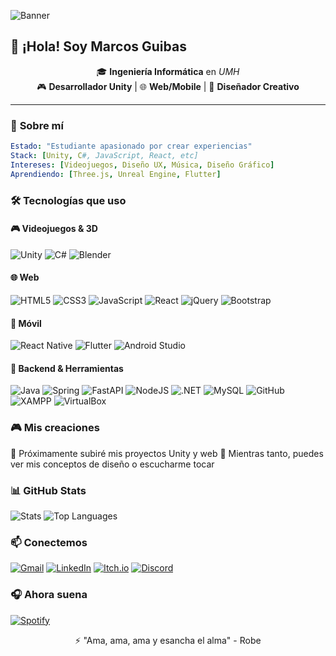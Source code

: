 <!-- Banner animado -->
![Banner](https://capsule-render.vercel.app/api?type=waving&color=gradient&customColorList=0,2,8&height=200&section=header&text=Marcos%20Guibas&fontSize=40&fontColor=ffffff)

## 👋 ¡Hola! Soy Marcos Guibas

<div align="center">
  
🎓 **Ingeniería Informática** en *UMH*  
🎮 **Desarrollador Unity** | 🌐 **Web/Mobile** | 🎨 **Diseñador Creativo**

</div>

---

### 🚀 **Sobre mí**
```yaml
Estado: "Estudiante apasionado por crear experiencias"
Stack: [Unity, C#, JavaScript, React, etc]
Intereses: [Videojuegos, Diseño UX, Música, Diseño Gráfico]
Aprendiendo: [Three.js, Unreal Engine, Flutter]
```

### 🛠️ Tecnologías que uso

#### 🎮 Videojuegos & 3D
![Unity](https://img.shields.io/badge/Unity-100000?style=for-the-badge&logo=unity&logoColor=white)
![C#](https://img.shields.io/badge/C%23-239120?style=for-the-badge&logo=c-sharp&logoColor=white)
![Blender](https://img.shields.io/badge/Blender-F5792A?style=for-the-badge&logo=blender&logoColor=white)

#### 🌐 Web
![HTML5](https://img.shields.io/badge/HTML5-E34F26?style=for-the-badge&logo=html5&logoColor=white)
![CSS3](https://img.shields.io/badge/CSS3-1572B6?style=for-the-badge&logo=css3&logoColor=white)
![JavaScript](https://img.shields.io/badge/JavaScript-F7DF1E?style=for-the-badge&logo=javascript&logoColor=black)
![React](https://img.shields.io/badge/React-20232A?style=for-the-badge&logo=react&logoColor=61DAFB)
![jQuery](https://img.shields.io/badge/jQuery-0769AD?style=for-the-badge&logo=jquery&logoColor=white)
![Bootstrap](https://img.shields.io/badge/Bootstrap-7952B3?style=for-the-badge&logo=bootstrap&logoColor=white)

#### 📱 Móvil
![React Native](https://img.shields.io/badge/React_Native-20232A?style=for-the-badge&logo=react&logoColor=61DAFB)
![Flutter](https://img.shields.io/badge/Flutter-02569B?style=for-the-badge&logo=flutter&logoColor=white)
![Android Studio](https://img.shields.io/badge/Android_Studio-3DDC84?style=for-the-badge&logo=android-studio&logoColor=white)

#### 🧠 Backend & Herramientas
![Java](https://img.shields.io/badge/Java-ED8B00?style=for-the-badge&logo=openjdk&logoColor=white)
![Spring](https://img.shields.io/badge/Spring-6DB33F?style=for-the-badge&logo=spring&logoColor=white)
![FastAPI](https://img.shields.io/badge/FastAPI-009688?style=for-the-badge&logo=fastapi&logoColor=white)
![NodeJS](https://img.shields.io/badge/Node.js-339933?style=for-the-badge&logo=nodedotjs&logoColor=white)
![.NET](https://img.shields.io/badge/.NET-512BD4?style=for-the-badge&logo=dotnet&logoColor=white)
![MySQL](https://img.shields.io/badge/MySQL-00000F?style=for-the-badge&logo=mysql&logoColor=white)
![GitHub](https://img.shields.io/badge/GitHub-100000?style=for-the-badge&logo=github&logoColor=white)
![XAMPP](https://img.shields.io/badge/XAMPP-F37623?style=for-the-badge&logo=xampp&logoColor=white)
![VirtualBox](https://img.shields.io/badge/VirtualBox-183A61?style=for-the-badge&logo=virtualbox&logoColor=white)

### 🎮 Mis creaciones
🚧 Próximamente subiré mis proyectos Unity y web
📅 Mientras tanto, puedes ver mis conceptos de diseño o escucharme tocar

### 📊 GitHub Stats
![Stats](https://github-readme-stats.vercel.app/api?username=MGuibas&theme=radical&show_icons=true)
![Top Languages](https://github-readme-stats.vercel.app/api/top-langs/?username=MGuibas&layout=compact&theme=radical)

### 📫 Conectemos  
[![Gmail](https://img.shields.io/badge/Gmail-D14836?style=for-the-badge&logo=gmail&logoColor=white)](mailto:marcosguibas@hotmail.com)
[![LinkedIn](https://img.shields.io/badge/LinkedIn-0077B5?style=for-the-badge&logo=linkedin&logoColor=white)](https://www.linkedin.com/in/marcos-guibas-mazon-a8aab126b/)
[![Itch.io](https://img.shields.io/badge/Itch.io-FA5C5C?style=for-the-badge&logo=itchdotio&logoColor=white)](https://mguibas.itch.io)
[![Discord](https://img.shields.io/badge/Discord-%237289DA.svg?style=for-the-badge&logo=discord&logoColor=white)](https://discord.com/users/292961927339048961)

### 🎧 Ahora suena
[![Spotify](https://spotify-github-profile.vercel.app/api/view?uid=292961927339048961&cover_image=true&theme=default)](https://open.spotify.com/user/292961927339048961)

<div align="center">
⚡ "Ama, ama, ama y esancha el alma" - Robe
</div>
